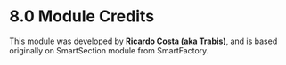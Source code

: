 # 8.0 Module Credits

This module was developed by **Ricardo Costa (aka Trabis)**, and is based originally on SmartSection module from SmartFactory.